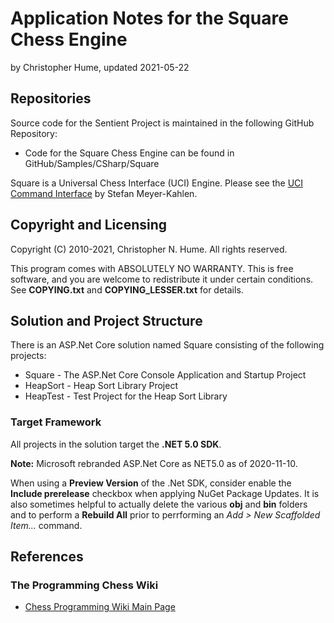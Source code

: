 # Application Notes for the Square Chess Engine
by Christopher Hume, updated 2021-05-22
## Repositories
Source code for the Sentient Project is maintained in the following GitHub Repository:

* Code for the Square Chess Engine can be found in GitHub/Samples/CSharp/Square

Square is a Universal Chess Interface (UCI) Engine.  Please see the [UCI Command Interface](https://ucichessengine.wordpress.com/2011/03/16/description-of-uci-protocol/) by Stefan Meyer-Kahlen.

## Copyright and Licensing
Copyright (C) 2010-2021, Christopher N. Hume.  All rights reserved.

This program comes with ABSOLUTELY NO WARRANTY.  This is free software, and you are welcome to redistribute it under certain conditions.  See **COPYING.txt** and **COPYING_LESSER.txt** for details.

## Solution and Project Structure
There is an ASP.Net Core solution named Square consisting of the following projects:

* Square - The ASP.Net Core Console Application and Startup Project
* HeapSort - Heap Sort Library Project
* HeapTest - Test Project for the Heap Sort Library

### Target Framework
All projects in the solution target the **.NET 5.0 SDK**.

**Note:** Microsoft rebranded ASP.Net Core as NET5.0 as of 2020-11-10.

When using a **Preview Version** of the .Net SDK, consider enable the **Include prerelease** checkbox when applying NuGet Package Updates.  It is also sometimes helpful to actually delete the various **obj** and **bin** folders and to perform a **Rebuild All** prior to perrforming an *Add > New Scaffolded Item...* command.

## References

### The Programming Chess Wiki
* [Chess Programming Wiki Main Page](https://www.chessprogramming.org/Main_Page)
